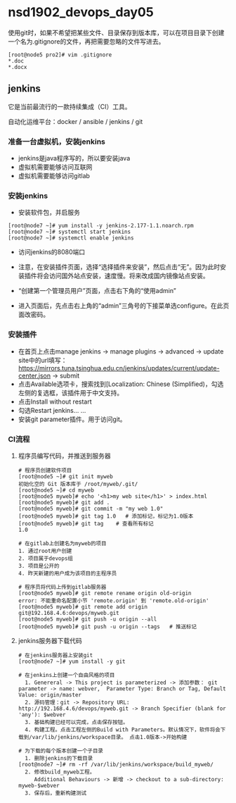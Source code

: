 # nsd1902_devops_day05

使用git时，如果不希望把某些文件、目录保存到版本库，可以在项目目录下创建一个名为.gitignore的文件，再把需要忽略的文件写进去。

```shell
[root@node5 pro2]# vim .gitignore
*.doc
*.docx
```

## jenkins

它是当前最流行的一款持续集成（CI）工具。

自动化运维平台：docker / ansible / jenkins / git

### 准备一台虚拟机，安装jenkins

- jenkins是java程序写的，所以要安装java
- 虚拟机需要能够访问互联网
- 虚拟机需要能够访问gitlab

### 安装jenkins

- 安装软件包，并启服务

```shell
[root@node7 ~]# yum install -y jenkins-2.177-1.1.noarch.rpm 
[root@node7 ~]# systemctl start jenkins
[root@node7 ~]# systemctl enable jenkins
```

- 访问jenkins的8080端口

- 注意，在安装插件页面，选择“选择插件来安装”，然后点击“无”。因为此时安装插件将会访问国外站点安装，速度慢。将来改成国内镜像站点安装。
- “创建第一个管理员用户”页面，点击右下角的“使用admin”
- 进入页面后，先点击右上角的“admin”三角号的下接菜单选configure。在此页面改密码。

### 安装插件

- 在首页上点击manage jenkins -> manage plugins -> advanced -> update site中的url填写：https://mirrors.tuna.tsinghua.edu.cn/jenkins/updates/current/update-center.json -> submit
- 点击Available选项卡，搜索找到[Localization: Chinese (Simplified)，勾选左侧的复选框，该插件用于中文支持。
- 点击Install without restart
- 勾选Restart jenkins... ... 
- 安装git parameter插件。用于访问git。



### CI流程

1. 程序员编写代码，并推送到服务器

   ```shell
   # 程序员创建软件项目
   [root@node5 ~]# git init myweb
   初始化空的 Git 版本库于 /root/myweb/.git/
   [root@node5 ~]# cd myweb
   [root@node5 myweb]# echo '<h1>my web site</h1>' > index.html
   [root@node5 myweb]# git add .
   [root@node5 myweb]# git commit -m "my web 1.0"
   [root@node5 myweb]# git tag 1.0   # 添加标记，标记为1.0版本
   [root@node5 myweb]# git tag    # 查看所有标记
   1.0
   
   # 在gitlab上创建名为myweb的项目
   1. 通过root用户创建
   2. 项目属于devops组
   3. 项目是公开的
   4. 昨天新建的用户成为该项目的主程序员
   
   # 程序员将代码上传到gitlab服务器
   [root@node5 myweb]# git remote rename origin old-origin
   error: 不能重命名配置小节 'remote.origin' 到 'remote.old-origin'
   [root@node5 myweb]# git remote add origin git@192.168.4.6:devops/myweb.git
   [root@node5 myweb]# git push -u origin --all
   [root@node5 myweb]# git push -u origin --tags   # 推送标记
   ```

2. jenkins服务器下载代码

   ```shell
   # 在jenkins服务器上安装git
   [root@node7 ~]# yum install -y git
   
   # 在jenkins上创建一个自由风格的项目
     1. Genereral -> This project is parameterized -> 添加参数： git parameter -> name: webver,  Parameter Type: Branch or Tag, Default Value: origin/master
     2. 源码管理：git -> Repository URL: http://192.168.4.6/devops/myweb.git -> Branch Specifier (blank for 'any'): $webver
     3. 基础构建已经可以完成，点击保存按钮。
     4. 构建工程。点击工程左侧的Build with Parameters。默认情况下，软件将会下载到/var/lib/jenkins/workspace目录。 点击1.0版本->开始构建
   
   # 为下载的每个版本创建一个子目录
     1. 删除jenkins的下载目录
   [root@node7 ~]# rm -rf /var/lib/jenkins/workspace/build_myweb/
     2. 修改build_myweb工程。
        Additional Behaviours -> 新增 -> checkout to a sub-directory: myweb-$webver
     3. 保存后，重新构建测试
   ```

   







